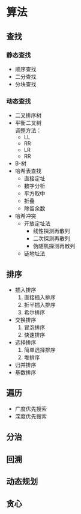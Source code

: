 # 算法

## 查找
### 静态查找
- 顺序查找
- 二分查找
- 分块查找

### 动态查找
- 二叉排序树
- 平衡二叉树  
  调整方法：
  - LL
  - RR
  - LR
  - RR
- B-树
- 哈希表查找
  - 直接定址
  - 数字分析
  - 平方取中
  - 折叠
  - 除留余数
- 哈希冲突
  - 开放定址法
    - 线性探测再散列
    - 二次探测再散列
    - 伪随机探测再散列
  - 链地址法

## 排序
- 插入排序
  1. 直接插入排序
  2. 折半插入排序
  3. 希尔排序
- 交换排序
  1. 冒泡排序
  2. 快速排序
- 选择排序
  1. 简单选择排序
  2. 堆排序
- 归并排序
- 基数排序

## 遍历
- 广度优先搜索
- 深度优先搜索

## 分治

## 回溯

## 动态规划

## 贪心